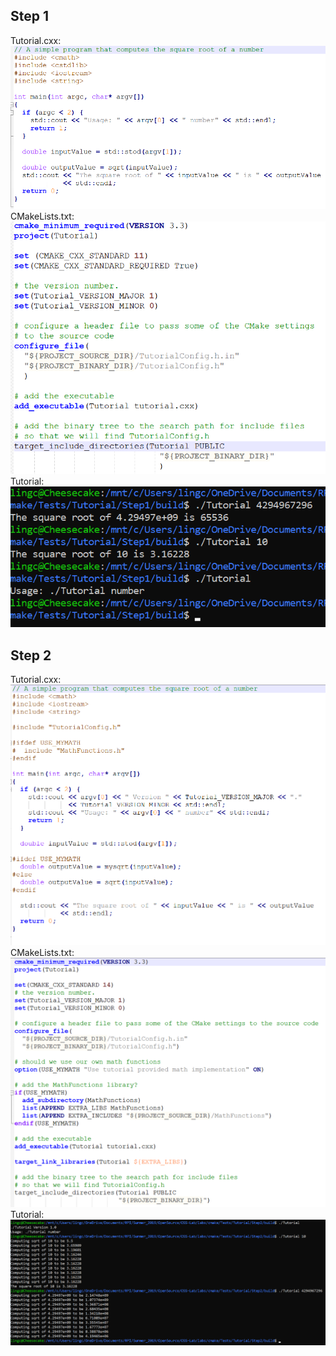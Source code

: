 ## Step 1
Tutorial.cxx: ![tutorialcxx](step1-tutorialcxx.png)
CMakeLists.txt: ![CMakeLists](step1-CMakeLists.png)
Tutorial: ![tutorial](step1-Tutorial.png)

## Step 2
Tutorial.cxx: ![tutorialcxx](step2-tutorialcxx.png)
CMakeLists.txt: ![CMakeLists](step2-CMakeLists.png)
Tutorial: ![tutorial](step2-Tutorial.png)